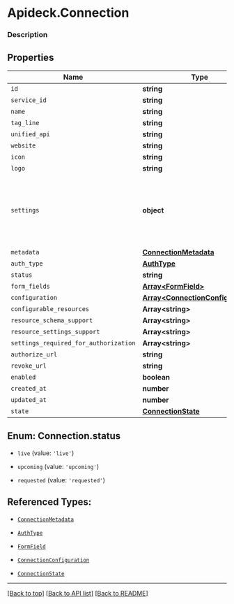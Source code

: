 # Apideck.Connection

### Description

## Properties
Name | Type | Description | Notes
------------ | ------------- | ------------- | -------------
`id` | **string** |  | [optional] 
`service_id` | **string** |  | [optional] 
`name` | **string** |  | [optional] 
`tag_line` | **string** |  | [optional] 
`unified_api` | **string** |  | [optional] 
`website` | **string** |  | [optional] 
`icon` | **string** |  | [optional] 
`logo` | **string** |  | [optional] 
`settings` | **object** | Connection settings. Values will persist to &#x60;form_fields&#x60; with corresponding id | [optional] 
`metadata` | [**ConnectionMetadata**](ConnectionMetadata.md) |  | [optional] 
`auth_type` | [**AuthType**](AuthType.md) |  | [optional] 
`status` | **string** |  | [optional] 
`form_fields` | [**Array&lt;FormField&gt;**](FormField.md) |  | [optional] 
`configuration` | [**Array&lt;ConnectionConfiguration&gt;**](ConnectionConfiguration.md) |  | [optional] 
`configurable_resources` | **Array&lt;string&gt;** |  | [optional] 
`resource_schema_support` | **Array&lt;string&gt;** |  | [optional] 
`resource_settings_support` | **Array&lt;string&gt;** |  | [optional] 
`settings_required_for_authorization` | **Array&lt;string&gt;** |  | [optional] 
`authorize_url` | **string** |  | [optional] 
`revoke_url` | **string** |  | [optional] 
`enabled` | **boolean** |  | [optional] 
`created_at` | **number** |  | [optional] 
`updated_at` | **number** |  | [optional] 
`state` | [**ConnectionState**](ConnectionState.md) |  | [optional] 





<a name="ConnectionStatus"></a>
## Enum: Connection.status


* `live` (value: `'live'`)

* `upcoming` (value: `'upcoming'`)

* `requested` (value: `'requested'`)




## Referenced Types:









* [`ConnectionMetadata`](ConnectionMetadata.md)
* [`AuthType`](AuthType.md)

* [`FormField`](FormField.md)
* [`ConnectionConfiguration`](ConnectionConfiguration.md)









* [`ConnectionState`](ConnectionState.md)

---

[[Back to top]](#) [[Back to API list]](../../../../README.md#documentation-for-api-endpoints) [[Back to README]](../../../../README.md)


